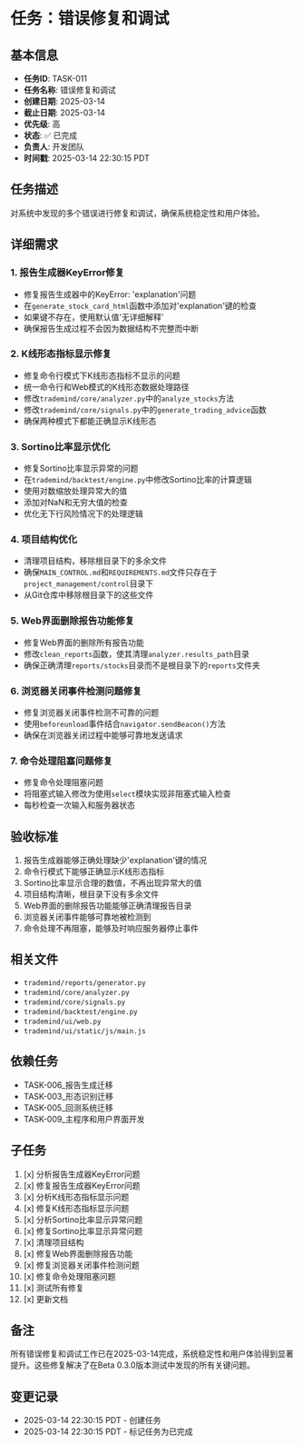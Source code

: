# 任务：错误修复和调试

## 基本信息
- **任务ID**: TASK-011
- **任务名称**: 错误修复和调试
- **创建日期**: 2025-03-14
- **截止日期**: 2025-03-14
- **优先级**: 高
- **状态**: ✅ 已完成
- **负责人**: 开发团队
- **时间戳**: 2025-03-14 22:30:15 PDT

## 任务描述
对系统中发现的多个错误进行修复和调试，确保系统稳定性和用户体验。

## 详细需求

### 1. 报告生成器KeyError修复
- 修复报告生成器中的KeyError: 'explanation'问题
- 在`generate_stock_card_html`函数中添加对'explanation'键的检查
- 如果键不存在，使用默认值'无详细解释'
- 确保报告生成过程不会因为数据结构不完整而中断

### 2. K线形态指标显示修复
- 修复命令行模式下K线形态指标不显示的问题
- 统一命令行和Web模式的K线形态数据处理路径
- 修改`trademind/core/analyzer.py`中的`analyze_stocks`方法
- 修改`trademind/core/signals.py`中的`generate_trading_advice`函数
- 确保两种模式下都能正确显示K线形态

### 3. Sortino比率显示优化
- 修复Sortino比率显示异常的问题
- 在`trademind/backtest/engine.py`中修改Sortino比率的计算逻辑
- 使用对数缩放处理异常大的值
- 添加对NaN和无穷大值的检查
- 优化无下行风险情况下的处理逻辑

### 4. 项目结构优化
- 清理项目结构，移除根目录下的多余文件
- 确保`MAIN_CONTROL.md`和`REQUIREMENTS.md`文件只存在于`project_management/control`目录下
- 从Git仓库中移除根目录下的这些文件

### 5. Web界面删除报告功能修复
- 修复Web界面的删除所有报告功能
- 修改`clean_reports`函数，使其清理`analyzer.results_path`目录
- 确保正确清理`reports/stocks`目录而不是根目录下的`reports`文件夹

### 6. 浏览器关闭事件检测问题修复
- 修复浏览器关闭事件检测不可靠的问题
- 使用`beforeunload`事件结合`navigator.sendBeacon()`方法
- 确保在浏览器关闭过程中能够可靠地发送请求

### 7. 命令处理阻塞问题修复
- 修复命令处理阻塞问题
- 将阻塞式输入修改为使用`select`模块实现非阻塞式输入检查
- 每秒检查一次输入和服务器状态

## 验收标准
1. 报告生成器能够正确处理缺少'explanation'键的情况
2. 命令行模式下能够正确显示K线形态指标
3. Sortino比率显示合理的数值，不再出现异常大的值
4. 项目结构清晰，根目录下没有多余文件
5. Web界面的删除报告功能能够正确清理报告目录
6. 浏览器关闭事件能够可靠地被检测到
7. 命令处理不再阻塞，能够及时响应服务器停止事件

## 相关文件
- `trademind/reports/generator.py`
- `trademind/core/analyzer.py`
- `trademind/core/signals.py`
- `trademind/backtest/engine.py`
- `trademind/ui/web.py`
- `trademind/ui/static/js/main.js`

## 依赖任务
- TASK-006_报告生成迁移
- TASK-003_形态识别迁移
- TASK-005_回测系统迁移
- TASK-009_主程序和用户界面开发

## 子任务
1. [x] 分析报告生成器KeyError问题
2. [x] 修复报告生成器KeyError问题
3. [x] 分析K线形态指标显示问题
4. [x] 修复K线形态指标显示问题
5. [x] 分析Sortino比率显示异常问题
6. [x] 修复Sortino比率显示异常问题
7. [x] 清理项目结构
8. [x] 修复Web界面删除报告功能
9. [x] 修复浏览器关闭事件检测问题
10. [x] 修复命令处理阻塞问题
11. [x] 测试所有修复
12. [x] 更新文档

## 备注
所有错误修复和调试工作已在2025-03-14完成，系统稳定性和用户体验得到显著提升。这些修复解决了在Beta 0.3.0版本测试中发现的所有关键问题。

## 变更记录
- 2025-03-14 22:30:15 PDT - 创建任务
- 2025-03-14 22:30:15 PDT - 标记任务为已完成 